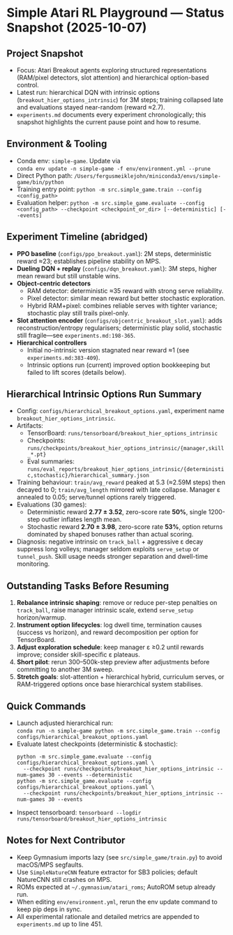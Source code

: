 # Simple Atari RL Playground — Status Snapshot (2025-10-07)

## Project Snapshot
- Focus: Atari Breakout agents exploring structured representations (RAM/pixel detectors, slot attention) and hierarchical option-based control.
- Latest run: hierarchical DQN with intrinsic options (`breakout_hier_options_intrinsic`) for 3M steps; training collapsed late and evaluations stayed near-random (reward ≈2.7).
- `experiments.md` documents every experiment chronologically; this snapshot highlights the current pause point and how to resume.

## Environment & Tooling
- Conda env: `simple-game`. Update via  
  `conda env update -n simple-game -f env/environment.yml --prune`
- Direct Python path: `/Users/fergusmeiklejohn/miniconda3/envs/simple-game/bin/python`
- Training entry point: `python -m src.simple_game.train --config <config_path>`
- Evaluation helper: `python -m src.simple_game.evaluate --config <config_path> --checkpoint <checkpoint_or_dir> [--deterministic] [--events]`

## Experiment Timeline (abridged)
- **PPO baseline** (`configs/ppo_breakout.yaml`): 2M steps, deterministic reward ≈23; establishes pipeline stability on MPS.
- **Dueling DQN + replay** (`configs/dqn_breakout.yaml`): 3M steps, higher mean reward but still unstable wins.
- **Object-centric detectors**  
  - RAM detector: deterministic ≈35 reward with strong serve reliability.  
  - Pixel detector: similar mean reward but better stochastic exploration.  
  - Hybrid RAM+pixel: combines reliable serves with tighter variance; stochastic play still trails pixel-only.
- **Slot attention encoder** (`configs/objcentric_breakout_slot.yaml`): adds reconstruction/entropy regularisers; deterministic play solid, stochastic still fragile—see `experiments.md:198-365`.
- **Hierarchical controllers**  
  - Initial no-intrinsic version stagnated near reward ≈1 (see `experiments.md:383-409`).  
  - Intrinsic options run (current) improved option bookkeeping but failed to lift scores (details below).

## Hierarchical Intrinsic Options Run Summary
- Config: `configs/hierarchical_breakout_options.yaml`, experiment name `breakout_hier_options_intrinsic`.
- Artifacts:  
  - TensorBoard: `runs/tensorboard/breakout_hier_options_intrinsic`  
  - Checkpoints: `runs/checkpoints/breakout_hier_options_intrinsic/{manager,skill_*.pt}`  
  - Eval summaries: `runs/eval_reports/breakout_hier_options_intrinsic/{deterministic,stochastic}/hierarchical_summary.json`
- Training behaviour: `train/avg_reward` peaked at 5.3 (≈2.59M steps) then decayed to 0; `train/avg_length` mirrored with late collapse. Manager ε annealed to 0.05; serve/tunnel options rarely triggered.
- Evaluations (30 games):  
  - Deterministic reward **2.77 ± 3.52**, zero-score rate **50%**, single 1200-step outlier inflates length mean.  
  - Stochastic reward **2.70 ± 3.98**, zero-score rate **53%**, option returns dominated by shaped bonuses rather than actual scoring.
- Diagnosis: negative intrinsic on `track_ball` + aggressive ε decay suppress long volleys; manager seldom exploits `serve_setup` or `tunnel_push`. Skill usage needs stronger separation and dwell-time monitoring.

## Outstanding Tasks Before Resuming
1. **Rebalance intrinsic shaping**: remove or reduce per-step penalties on `track_ball`, raise manager intrinsic scale, extend `serve_setup` horizon/warmup.
2. **Instrument option lifecycles**: log dwell time, termination causes (success vs horizon), and reward decomposition per option for TensorBoard.
3. **Adjust exploration schedule**: keep manager ε ≥0.2 until rewards improve; consider skill-specific ε plateaus.
4. **Short pilot**: rerun 300–500k-step preview after adjustments before committing to another 3M sweep.
5. **Stretch goals**: slot-attention + hierarchical hybrid, curriculum serves, or RAM-triggered options once base hierarchical system stabilises.

## Quick Commands
- Launch adjusted hierarchical run:  
  `conda run -n simple-game python -m src.simple_game.train --config configs/hierarchical_breakout_options.yaml`
- Evaluate latest checkpoints (deterministic & stochastic):  
  ```
  python -m src.simple_game.evaluate --config configs/hierarchical_breakout_options.yaml \
    --checkpoint runs/checkpoints/breakout_hier_options_intrinsic --num-games 30 --events --deterministic
  python -m src.simple_game.evaluate --config configs/hierarchical_breakout_options.yaml \
    --checkpoint runs/checkpoints/breakout_hier_options_intrinsic --num-games 30 --events
  ```
- Inspect tensorboard: `tensorboard --logdir runs/tensorboard/breakout_hier_options_intrinsic`

## Notes for Next Contributor
- Keep Gymnasium imports lazy (see `src/simple_game/train.py`) to avoid macOS/MPS segfaults.
- Use `SimpleNatureCNN` feature extractor for SB3 policies; default NatureCNN still crashes on MPS.
- ROMs expected at `~/.gymnasium/atari_roms`; AutoROM setup already run.
- When editing `env/environment.yml`, rerun the env update command to keep pip deps in sync.
- All experimental rationale and detailed metrics are appended to `experiments.md` up to line 451.
